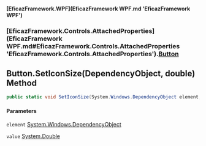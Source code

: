 #### [EficazFramework.WPF](EficazFramework WPF.md 'EficazFramework WPF')
### [EficazFramework.Controls.AttachedProperties](EficazFramework WPF.md#EficazFramework.Controls.AttachedProperties 'EficazFramework.Controls.AttachedProperties').[Button](EficazFramework.Controls.AttachedProperties/Button.md 'EficazFramework.Controls.AttachedProperties.Button')

## Button.SetIconSize(DependencyObject, double) Method

```csharp
public static void SetIconSize(System.Windows.DependencyObject element, double value);
```
#### Parameters

<a name='EficazFramework.Controls.AttachedProperties.Button.SetIconSize(System.Windows.DependencyObject,double).element'></a>

`element` [System.Windows.DependencyObject](https://docs.microsoft.com/en-us/dotnet/api/System.Windows.DependencyObject 'System.Windows.DependencyObject')

<a name='EficazFramework.Controls.AttachedProperties.Button.SetIconSize(System.Windows.DependencyObject,double).value'></a>

`value` [System.Double](https://docs.microsoft.com/en-us/dotnet/api/System.Double 'System.Double')
